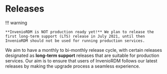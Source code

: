 # Releases

!!! warning

    **InvenioRDM is NOT production ready yet!** We plan to release the first long-term support (LTS) release in July 2021, until then InvenioRDM should not be used for running production services.

We aim to have a monthly to bi-monthly release cycle, with certain releases designated as **long-term support** releases that are suitable for production services. Our aim is to ensure that users of InvenioRDM follows our latest releases by making the upgrade process a seamless experience.
